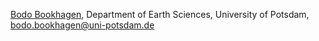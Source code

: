[Bodo Bookhagen](https://bodobookhagen.github.io/), Department of Earth Sciences, University of Potsdam, [bodo.bookhagen@uni-potsdam.de](mailto:bodo.bookhagen@uni-potsdam.de)
